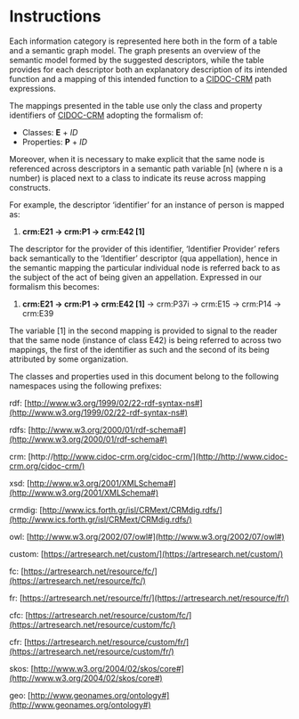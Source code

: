 # Instructions

Each information category is represented here both in the form of a table and a semantic graph model. The graph presents an overview of the semantic model formed by the suggested descriptors, while the table provides for each descriptor both an explanatory description of its intended function and a mapping of this intended function to a [CIDOC-CRM](cidoc-crm.org) path expressions.

The mappings presented in the table use only the class and property identifiers of [CIDOC-CRM](cidoc-crm.org) adopting the formalism of:

* Classes: **E** + _ID_
* Properties: **P** + _ID_

Moreover, when it is necessary to make explicit that the same node is referenced across descriptors in a semantic path variable [n] (where n is a number) is placed next to a class to indicate its reuse across mapping constructs.

For example, the descriptor ‘identifier’ for an instance of person is mapped as:

1.  __crm:E21 &rarr; crm:P1 &rarr; crm:E42 [1]__

The descriptor for the provider of this identifier, ‘Identifier Provider’ refers back semantically to the ‘Identifier’ descriptor (qua appellation), hence in the semantic mapping the particular individual node is referred back to as the subject of the act of being given an appellation. Expressed in our formalism this becomes:

1.  __crm:E21 &rarr; crm:P1 &rarr; crm:E42 [1]__ &rarr; crm:P37i &rarr; crm:E15 &rarr; crm:P14 &rarr; crm:E39 

The variable [1] in the second mapping is provided to signal to the reader that the same node (instance of class E42) is being referred to across two mappings, the first of the identifier as such and the second of its being attributed by some organization.

The classes and properties used in this document belong to the following namespaces using the following prefixes:

rdf: [http://www.w3.org/1999/02/22-rdf-syntax-ns#](http://www.w3.org/1999/02/22-rdf-syntax-ns#)

rdfs: [http://www.w3.org/2000/01/rdf-schema#](http://www.w3.org/2000/01/rdf-schema#)

crm: [http://http://www.cidoc-crm.org/cidoc-crm/](http://http://www.cidoc-crm.org/cidoc-crm/)

xsd: [http://www.w3.org/2001/XMLSchema#](http://www.w3.org/2001/XMLSchema#)

crmdig: [http://www.ics.forth.gr/isl/CRMext/CRMdig.rdfs/](http://www.ics.forth.gr/isl/CRMext/CRMdig.rdfs/)

owl: [http://www.w3.org/2002/07/owl#](http://www.w3.org/2002/07/owl#)

custom: [https://artresearch.net/custom/](https://artresearch.net/custom/)

fc: [https://artresearch.net/resource/fc/](https://artresearch.net/resource/fc/)

fr: [https://artresearch.net/resource/fr/](https://artresearch.net/resource/fr/)

cfc: [https://artresearch.net/resource/custom/fc/](https://artresearch.net/resource/custom/fc/)

cfr: [https://artresearch.net/resource/custom/fr/](https://artresearch.net/resource/custom/fr/)

skos: [http://www.w3.org/2004/02/skos/core#](http://www.w3.org/2004/02/skos/core#)

geo: [http://www.geonames.org/ontology#](http://www.geonames.org/ontology#)